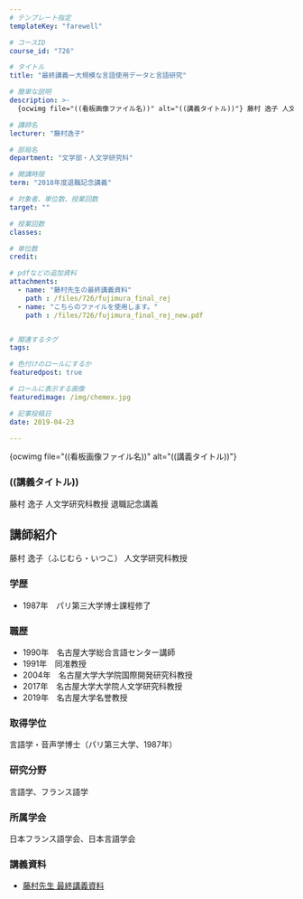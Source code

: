 ```yaml
---
# テンプレート指定
templateKey: "farewell"

# コースID
course_id: "726"

# タイトル
title: "最終講義ー大規模な言語使用データと言語研究"

# 簡単な説明
description: >-
  {ocwimg file="((看板画像ファイル名))" alt="((講義タイトル))"} 藤村 逸子 人文学研究科教授 退職記念講義...

# 講師名
lecturer: "藤村逸子"

# 部局名
department: "文学部・人文学研究科"

# 開講時限
term: "2018年度退職記念講義"

# 対象者、単位数、授業回数
target: ""

# 授業回数
classes: 

# 単位数
credit: 

# pdfなどの追加資料
attachments: 
  - name: "藤村先生の最終講義資料" 
    path : /files/726/fujimura_final_rej
  - name: "こちらのファイルを使用します。" 
    path : /files/726/fujimura_final_rej_new.pdf


# 関連するタグ
tags:

# 色付けのロールにするか
featuredpost: true

# ロールに表示する画像
featuredimage: /img/chemex.jpg

# 記事投稿日
date: 2019-04-23

---
```

{ocwimg file="((看板画像ファイル名))" alt="((講義タイトル))"} 

### ((講義タイトル)) 

藤村 逸子 人文学研究科教授 退職記念講義

## 講師紹介

藤村 逸子（ふじむら・いつこ） 人文学研究科教授 

### 学歴

  * 1987年　パリ第三大学博士課程修了

### 職歴

  * 1990年　名古屋大学総合言語センター講師
  * 1991年　同准教授
  * 2004年　名古屋大学大学院国際開発研究科教授
  * 2017年　名古屋大学大学院人文学研究科教授
  * 2019年　名古屋大学名誉教授

### 取得学位

言語学・音声学博士（パリ第三大学、1987年） 

### 研究分野

言語学、フランス語学 

### 所属学会

日本フランス語学会、日本言語学会

### 講義資料

- [藤村先生 最終講義資料](/files/726/fujimura_final_rej_new.pdf)
